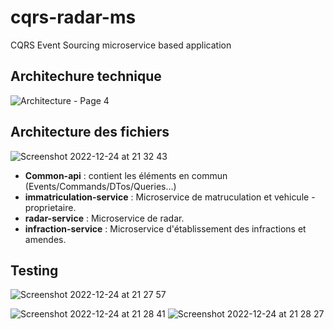 # cqrs-radar-ms
CQRS Event Sourcing microservice based application
## Architechure technique
![Architecture - Page 4](https://user-images.githubusercontent.com/61352259/209450330-d4366541-5b7d-468b-8c08-2a68fe3ca3fc.png)

## Architecture des fichiers
![Screenshot 2022-12-24 at 21 32 43](https://user-images.githubusercontent.com/61352259/209450344-f6323d5b-149e-4e43-baa9-b61fe0c1ab65.png)

- **Common-api** : contient les éléments en commun (Events/Commands/DTos/Queries...)
- **immatriculation-service** : Microservice de matruculation et vehicule - proprietaire.
- **radar-service** : Microservice de radar.
- **infraction-service** : Microservice d'établissement des infractions et amendes.


## Testing

![Screenshot 2022-12-24 at 21 27 57](https://user-images.githubusercontent.com/61352259/209450307-0bd0b2fb-ee78-4e85-b7ec-dd55c1f4b216.png)

![Screenshot 2022-12-24 at 21 28 41](https://user-images.githubusercontent.com/61352259/209450303-b82ddc32-f0bc-4a85-b32b-d890d0190e83.png)
![Screenshot 2022-12-24 at 21 28 27](https://user-images.githubusercontent.com/61352259/209450305-3ce8a46c-b6c2-4b3c-8ae5-b86070b48a87.png)

